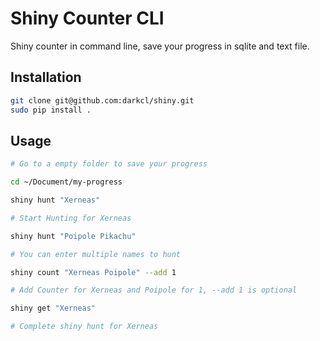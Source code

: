 Shiny Counter CLI
===

Shiny counter in command line, save your progress in sqlite and text file.

Installation
---

```sh
git clone git@github.com:darkcl/shiny.git
sudo pip install .
```

Usage
---

```sh
# Go to a empty folder to save your progress

cd ~/Document/my-progress

shiny hunt "Xerneas"

# Start Hunting for Xerneas

shiny hunt "Poipole Pikachu"

# You can enter multiple names to hunt

shiny count "Xerneas Poipole" --add 1

# Add Counter for Xerneas and Poipole for 1, --add 1 is optional

shiny get "Xerneas"

# Complete shiny hunt for Xerneas
```
